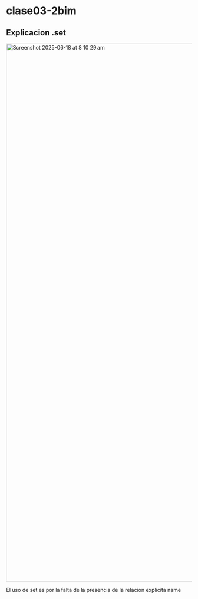 # clase03-2bim

## Explicacion .set

<img width="1460" alt="Screenshot 2025-06-18 at 8 10 29 am" src="https://github.com/user-attachments/assets/44db58a8-6fb8-469c-99ad-e04d9c9ddb8d" />

El uso de set es por la falta de la presencia de la relacion explicita name 
